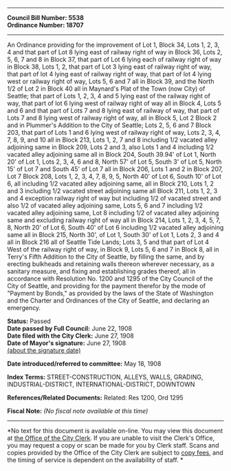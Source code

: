 * * * * *  
  
**Council Bill Number: [](#h0)[](#h2)5538**   
**Ordinance Number: 18707**  
  
* * * * *  
  
An Ordinance providing for the improvement of Lot 1, Block 34, Lots 1, 2, 3, 4 and that part of Lot 8 lying east of railway right of way in Block 36, Lots 2, 5, 6, 7 and 8 in Block 37, that part of Lot 6 lying each of railway right of way in Block 38, Lots 1, 2, that part of Lot 3 lying east of railway right of way, that part of lot 4 lying east of railway right of way, that part of lot 4 lying west or railway right of way, Lots 5, 6 and 7 all in Block 39, and the North 1/2 of Lot 2 in Block 40 all in Maynard's Plat of the Town (now City) of Seattle; that part of Lots 1, 2, 3, 4 and 5 lying east of the railway right of way, that part of lot 6 lying west of railway right of way all in Block 4, Lots 5 and 6 and that part of Lots 7 and 8 lying east of railway of way, that part of Lots 7 and 8 lying west of railway right of way, all in Block 5, Lot 2 Block 2 and in Plummer's Addition to the City of Seattle; Lots 2, 5, 6 and 7 Block 203, that part of Lots 1 and 6 lying west of railway right of way, Lots 2, 3, 4, 7, 8, 9, and 10 all in Block 213, Lots 1, 2, 7 and 8 including 1/2 vacated alley adjoining same in Block 209, Lots 2 and 3, also Lots 1 and 4 including 1/2 vacated alley adjoining same all in Block 204, South 39.94' of Lot 1, North 20' of Lot 1, Lots 2, 3, 4, 6 and 8, North 57' of Lot 5, South 3' of Lot 5, North 15' of Lot 7 and South 45' of Lot 7 all in Block 206, Lots 1 and 2 in Block 207, Lot 7 Block 208, Lots 1, 2, 3, 4, 7, 8, 9, 5, North 40' of Lot 6, South 10' of Lot 6, all including 1/2 vacated alley adjoining same, all in Block 210, Lots 1, 2 and 3 including 1/2 vacated street adjoining same all Block 211, Lots 1, 2, 3 and 4 exception railway right of way but including 1/2 of vacated street and also 1/2 of vacated alley adjoining same, Lots 5, 6 and 7 including 1/2 vacated alley adjoining same, Lot 8 including 1/2 of vacated alley adjoining same and excluding railway right of way all in Block 214, Lots 1, 2, 3, 4, 5, 7, 8, North 20' of Lot 6, South 40' of Lot 6 including 1/2 vacated alley adjoining same all in Block 215, North 30', of Lot 1, South 30' of Lot 1, Lots 2, 3 and 4 all in Block 216 all of Seattle Tide Lands; Lots 3, 5 and that part of Lot 4 West of the railway right of way, in Block 9, Lots 5, 6 and 7 in Block 8, all in Terry's Fifth Addition to the City of Seattle, by filling the same, and by erecting bulkheads and retaining walls thereon wherever necessary, as a sanitary measure, and fixing and establishing grades thereof, all in accordance with Resolution No. 1200 and 1295 of the City Council of the City of Seattle, and providing for the payment therefor by the mode of "Payment by Bonds," as provided by the laws of the State of Washington and the Charter and Ordinances of the City of Seattle, and declaring an emergency.  
  
**Status:** Passed   
**Date passed by Full Council:** June 22, 1908   
**Date filed with the City Clerk:** June 27, 1908   
**Date of Mayor's signature:** June 27, 1908   
[(about the signature date)](/~public/approvaldate.htm)   
  
  
**Date introduced/referred to committee:** May 18, 1908   
  
**Index Terms:** STREET-CONSTRUCTION, ALLEYS, WALLS, GRADING, INDUSTRIAL-DISTRICT, INTERNATIONAL-DISTRICT, DOWNTOWN  
  
**References/Related Documents:** Related: Res 1200, Ord 1295  
  
**Fiscal Note:** *(No fiscal note available at this time)*  
  
* * * * *  
  
*No text for this document is available on-line. You may view this document at [the Office of the City Clerk](http://www.seattle.gov/leg/clerk/contactUs.htm). If you are unable to visit the Clerk's Office, you may request a copy or scan be made for you by Clerk staff. Scans and copies provided by the Office of the City Clerk are subject to [copy fees](http://clerk.seattle.gov/~public/clerkfees.htm), and the timing of service is dependent on the availability of staff. *  
  
  
